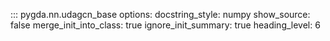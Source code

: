 ::: pygda.nn.udagcn_base
    options:
      docstring_style: numpy
      show_source: false
      merge_init_into_class: true
      ignore_init_summary: true
      heading_level: 6